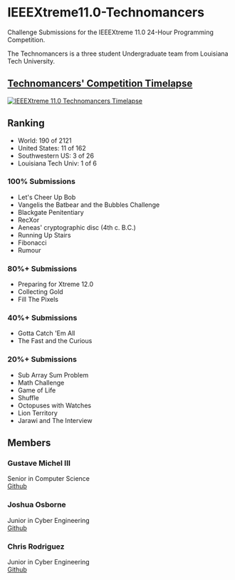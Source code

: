 # IEEEXtreme11.0-Technomancers
Challenge Submissions for the IEEEXtreme 11.0 24-Hour Programming Competition.

The Technomancers is a three student Undergraduate team from Louisiana Tech University.

## [Technomancers' Competition Timelapse](http://www.youtube.com/watch?v=XJ8bWOpFlJM)
[![IEEEXtreme 11.0 Technomancers Timelapse](http://img.youtube.com/vi/XJ8bWOpFlJM/0.jpg)](http://www.youtube.com/watch?v=XJ8bWOpFlJM)

## Ranking
* World: 190 of 2121
* United States: 11 of 162
* Southwestern US: 3 of 26
* Louisiana Tech Univ: 1 of 6

### 100% Submissions
* Let's Cheer Up Bob
* Vangelis the Batbear and the Bubbles Challenge
* Blackgate Penitentiary
* RecXor
* Aeneas' cryptographic disc (4th c. B.C.)
* Running Up Stairs
* Fibonacci
* Rumour

### 80%+ Submissions
* Preparing for Xtreme 12.0
* Collecting Gold
* Fill The Pixels

### 40%+ Submissions
* Gotta Catch 'Em All
* The Fast and the Curious

### 20%+ Submissions
* Sub Array Sum Problem
* Math Challenge
* Game of Life
* Shuffle
* Octopuses with Watches
* Lion Territory
* Jarawi and The Interview

## Members

### Gustave Michel III
Senior in Computer Science  
[Github](https://github.com/gurustave)

### Joshua Osborne
Junior in Cyber Engineering  
[Github](https://github.com/JoshuaOsborneCYEN)

### Chris Rodriguez
Junior in Cyber Engineering  
[Github](https://github.com/chrizrodz)
